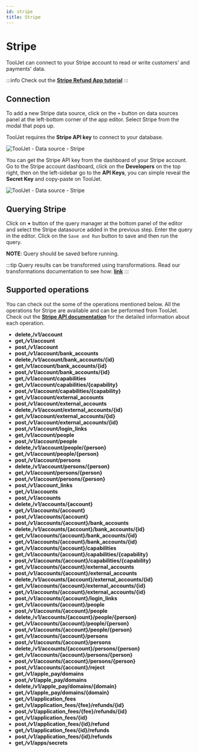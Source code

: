 ```yaml
---
id: stripe
title: Stripe
---
```


# Stripe

ToolJet can connect to your Stripe account to read or write customers' and payments' data.

:::info
Check out the **[Stripe Refund App tutorial](https://blog.tooljet.com/build-a-stripe-refund-tool-using-low-code/)**
:::

## Connection

To add a new Stripe data source, click on the `+` button on data sources panel at the left-bottom corner of the app editor. Select Stripe from the modal that pops up.

ToolJet requires the **Stripe API key** to connect to your database.

<div style={{textAlign: 'center'}}>

![ToolJet - Data source - Stripe](/img/datasource-reference/stripe/connect.png)

</div>

You can get the Stripe API key from the dashboard of your Stripe account. Go to the Stripe account dashboard, click on the **Developers** on the top right, then on the left-sidebar go to the **API Keys**, you can simple reveal the **Secret Key** and copy-paste on ToolJet.

<div style={{textAlign: 'center'}}>

![ToolJet - Data source - Stripe](/img/datasource-reference/stripe/apikey.png)

</div>

## Querying Stripe

Click on **+** button of the query manager at the bottom panel of the editor and select the Stripe datasource added in the previous step. Enter the query in the editor. Click on the `Save and Run` button to save and then run the query.

**NOTE**: Query should be saved before running.

:::tip
Query results can be transformed using transformations. Read our transformations documentation to see how: **[link](/docs/tutorial/transformations)**
:::

## Supported operations


You can check out the some of the operations mentioned below. All the operations for Stripe are available and can be performed from ToolJet. Check out the **[Stripe API documentation](https://stripe.com/docs/api/)** for the detailed information about each operation.

- **delete,/v1/account**
- **get,/v1/account**
- **post,/v1/account**
- **post,/v1/account/bank_accounts**
- **delete,/v1/account/bank_accounts/{id}**
- **get,/v1/account/bank_accounts/{id}**
- **post,/v1/account/bank_accounts/{id}**
- **get,/v1/account/capabilities**
- **get,/v1/account/capabilities/{capability}**
- **post,/v1/account/capabilities/{capability}**
- **get,/v1/account/external_accounts**
- **post,/v1/account/external_accounts**
- **delete,/v1/account/external_accounts/{id}**
- **get,/v1/account/external_accounts/{id}**
- **post,/v1/account/external_accounts/{id}**
- **post,/v1/account/login_links**
- **get,/v1/account/people**
- **post,/v1/account/people**
- **delete,/v1/account/people/{person}**
- **get,/v1/account/people/{person}**
- **post,/v1/account/persons**
- **delete,/v1/account/persons/{person}**
- **get,/v1/account/persons/{person}**
- **post,/v1/account/persons/{person}**
- **post,/v1/account_links**
- **get,/v1/accounts**
- **post,/v1/accounts**
- **delete,/v1/accounts/{account}**
- **get,/v1/accounts/{account}**
- **post,/v1/accounts/{account}**
- **post,/v1/accounts/{account}/bank_accounts**
- **delete,/v1/accounts/{account}/bank_accounts/{id}**
- **get,/v1/accounts/{account}/bank_accounts/{id}**
- **get,/v1/accounts/{account}/bank_accounts/{id}**
- **get,/v1/accounts/{account}/capabilities**
- **get,/v1/accounts/{account}/capabilities/{capability}**
- **post,/v1/accounts/{account}/capabilities/{capability}**
- **get,/v1/accounts/{account}/external_accounts**
- **post,/v1/accounts/{account}/external_accounts**
- **delete,/v1/accounts/{account}/external_accounts/{id}**
- **get,/v1/accounts/{account}/external_accounts/{id}**
- **get,/v1/accounts/{account}/external_accounts/{id}**
- **post,/v1/accounts/{account}/login_links**
- **get,/v1/accounts/{account}/people**
- **post,/v1/accounts/{account}/people**
- **delete,/v1/accounts/{account}/people/{person}**
- **get,/v1/accounts/{account}/people/{person}**
- **post,/v1/accounts/{account}/people/{person}**
- **get,/v1/accounts/{account}/persons**
- **post,/v1/accounts/{account}/persons**
- **delete,/v1/accounts/{account}/persons/{person}**
- **get,/v1/accounts/{account}/persons/{person}**
- **post,/v1/accounts/{account}/persons/{person}**
- **post,/v1/accounts/{account}/reject**
- **get,/v1/apple_pay/domains**
- **post,/v1/apple_pay/domains**
- **delete,/v1/apple_pay/domains/{domain}**
- **get,/v1/apple_pay/domains/{domain}**
- **get,/v1/application_fees**
- **get,/v1/application_fees/{fee}/refunds/{id}**
- **post,/v1/application_fees/{fee}/refunds/{id}**
- **get,/v1/application_fees/{id}**
- **post,/v1/application_fees/{id}/refund**
- **get,/v1/application_fees/{id}/refunds**
- **post,/v1/application_fees/{id}/refunds**
- **get,/v1/apps/secrets**
